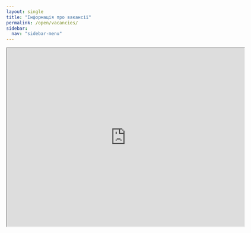 ```yaml
---
layout: single
title: "Інформація про вакансії"
permalink: /open/vacancies/
sidebar:
  nav: "sidebar-menu"
---
```



<iframe src="https://drive.google.com/file/d/1dAqIfcuk0Hpa6y5o94waz0HJDUBfc3Zu/preview" width="640" height="480"></iframe>
